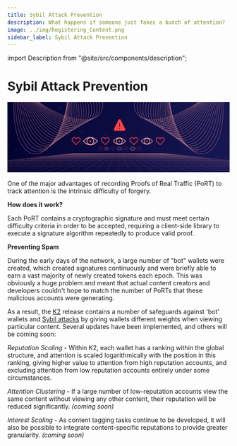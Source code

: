 ```yaml
---
title: Sybil Attack Prevention
description: What happens if someone just fakes a bunch of attention?
image: ../img/Registering_Content.png
sidebar_label: Sybil Attack Prevention
---
```


import Description from "@site/src/components/description";

# Sybil Attack Prevention

![banner](../img/Sybil_Attack_Prevention.png)

<Description
  text="What happens if someone just fakes a bunch of attention?"
/>

One of the major advantages of recording Proofs of Real Traffic (PoRT) to track attention is the intrinsic difficulty of forgery.

**How does it work?**&#x20;

Each PoRT contains a cryptographic signature and must meet certain difficulty criteria in order to be accepted, requiring a client-side library to execute a signature algorithm repeatedly to produce valid proof.&#x20;

**Preventing Spam**

During the early days of the network, a large number of "bot" wallets were created, which created signatures continuously and were briefly able to earn a vast majority of newly created tokens each epoch. This was obviously a huge problem and meant that actual content creators and developers couldn't hope to match the number of PoRTs that these malicious accounts were generating.

As a result, the [K2](https://blog.koii.network/Koii-Announces-K2/) release contains a number of safeguards against 'bot' wallets and [Sybil attacks](https://en.wikipedia.org/wiki/Sybil_attack) by giving wallets different weights when viewing particular content. Several updates have been implemented, and others will be coming soon:

_Reputation Scaling_ - Within K2, each wallet has a ranking within the global structure, and attention is scaled logarithmically with the position in this ranking, giving higher value to attention from high reputation accounts, and excluding attention from low reputation accounts entirely under some circumstances.

_Attention Clustering_ - If a large number of low-reputation accounts view the same content without viewing any other content, their reputation will be reduced significantly. _(coming soon)_

_Interest Scaling_ - As content tagging tasks continue to be developed, it will also be possible to integrate content-specific reputations to provide greater granularity. _(coming soon)_
